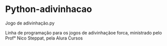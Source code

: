 # Python-adivinhacao
Jogo de adivinhação.py

Linha de programação para os jogos de adivinhaçãoe forca, ministrado pelo Prof° Nico Steppat, pela Alura Cursos
